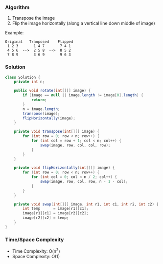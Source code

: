 ### Algorithm

1. Transpose the image
1. Flip the image horizontally (along a vertical line down middle of image)

Example:

```
Original   Tranposed    Flipped
 1 2 3       1 4 7       7 4 1
 4 5 6  -->  2 5 8  -->  8 5 2
 7 8 9       3 6 9       9 6 3
```

### Solution

```java
class Solution {
    private int n;

    public void rotate(int[][] image) {
        if (image == null || image.length != image[0].length) {
            return;
        }
        n = image.length;
        transpose(image);
        flipHorizontally(image);
    }

    private void transpose(int[][] image) {
        for (int row = 0; row < n; row++) {
            for (int col = row + 1; col < n; col++) {
                swap(image, row, col, col, row);
            }
        }
    }

    private void flipHorizontally(int[][] image) {
        for (int row = 0; row < n; row++) {
            for (int col = 0; col < n / 2; col++) {
                swap(image, row, col, row, n - 1 - col);
            }
        }
    }

    private void swap(int[][] image, int r1, int c1, int r2, int c2) {
        int temp      = image[r1][c1];
        image[r1][c1] = image[r2][c2];
        image[r2][c2] = temp;
    }
}
```

### Time/Space Complexity

- Time Complexity: O(n<sup>2</sup>)
- Space Complexity: O(1)
